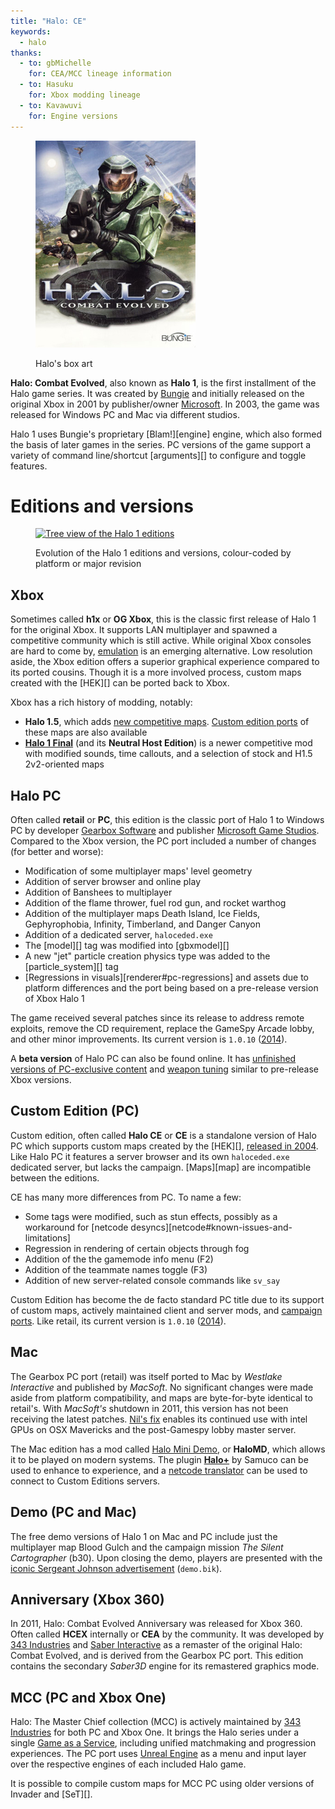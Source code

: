```yaml
---
title: "Halo: CE"
keywords:
  - halo
thanks:
  - to: gbMichelle
    for: CEA/MCC lineage information
  - to: Hasuku
    for: Xbox modding lineage
  - to: Kavawuvi
    for: Engine versions
---
```


<figure>
  <a href="box-art.jpg">
    <img src="box-art.jpg" alt="Halo's box art"/>
  </a>
  <figcaption>
    <p>Halo's box art</p>
  </figcaption>
</figure>

**Halo: Combat Evolved**, also known as **Halo 1**, is the first installment of the Halo game series. It was created by [Bungie][bungie] and initially released on the original Xbox in 2001 by publisher/owner [Microsoft][]. In 2003, the game was released for Windows PC and Mac via different studios.

Halo 1 uses Bungie's proprietary [Blam!][engine] engine, which also formed the basis of later games in the series. PC versions of the game support a variety of command line/shortcut [arguments][] to configure and toggle features.

# Editions and versions

<figure>
  <a href="games.svg">
    <img src="games.svg" alt="Tree view of the Halo 1 editions"/>
  </a>
  <figcaption>
    <p>Evolution of the Halo 1 editions and versions, colour-coded by platform or major revision</p>
  </figcaption>
</figure>

## Xbox
Sometimes called **h1x** or **OG Xbox**, this is the classic first release of Halo 1 for the original Xbox. It supports LAN multiplayer and spawned a competitive community which is still active. While original Xbox consoles are hard to come by, [emulation][xemu] is an emerging alternative. Low resolution aside, the Xbox edition offers a superior graphical experience compared to its ported cousins. Though it is a more involved process, custom maps created with the [HEK][] can be ported back to Xbox.

Xbox has a rich history of modding, notably:

* **Halo 1.5**, which adds [new competitive maps][h15]. [Custom edition ports][h15-maps-ce] of these maps are also available
* [**Halo 1 Final**][h1final] (and its **Neutral Host Edition**) is a newer competitive mod with modified sounds, time callouts, and a selection of stock and H1.5 2v2-oriented maps

## Halo PC
Often called **retail** or **PC**, this edition is the classic port of Halo 1 to Windows PC by developer [Gearbox Software][gearbox] and publisher [Microsoft Game Studios][microsoft]. Compared to the Xbox version, the PC port included a number of changes (for better and worse):

* Modification of some multiplayer maps' level geometry
* Addition of server browser and online play
* Addition of Banshees to multiplayer
* Addition of the flame thrower, fuel rod gun, and rocket warthog
* Addition of the multiplayer maps Death Island, Ice Fields, Gephyrophobia, Infinity, Timberland, and Danger Canyon
* Addition of a dedicated server, `haloceded.exe`
* The [model][] tag was modified into [gbxmodel][]
* A new "jet" particle creation physics type was added to the [particle_system][] tag
* [Regressions in visuals][renderer#pc-regressions] and assets due to platform differences and the port being based on a pre-release version of Xbox Halo 1

The game received several patches since its release to address remote exploits, remove the CD requirement, replace the GameSpy Arcade lobby, and other minor improvements. Its current version is `1.0.10` ([2014][patch]).

A **beta version** of Halo PC can also be found online. It has [unfinished versions of PC-exclusive content][pc-beta-2] and [weapon tuning][pc-beta-1] similar to pre-release Xbox versions.

## Custom Edition (PC)
Custom edition, often called **Halo CE** or **CE** is a standalone version of Halo PC which supports custom maps created by the [HEK][], [released in 2004][custom-edition-launch]. Like Halo PC it features a server browser and its own `haloceded.exe` dedicated server, but lacks the campaign. [Maps][map] are incompatible between the editions.

CE has many more differences from PC. To name a few:

* Some tags were modified, such as stun effects, possibly as a workaround for [netcode desyncs][netcode#known-issues-and-limitations]
* Regression in rendering of certain objects through fog
* Addition of the the gamemode info menu (F2)
* Addition of the teammate names toggle (F3)
* Addition of new server-related console commands like `sv_say`

Custom Edition has become the de facto standard PC title due to its support of custom maps, actively maintained client and server mods, and [campaign ports][refined]. Like retail, its current version is `1.0.10` ([2014][patch]).

## Mac
The Gearbox PC port (retail) was itself ported to Mac by _Westlake Interactive_ and published by _MacSoft_. No significant changes were made aside from platform compatibility, and maps are byte-for-byte identical to retail's. With _MacSoft's_ shutdown in 2011, this version has not been receiving the latest patches. [Nil's fix][nil-fix] enables its continued use with intel GPUs on OSX Mavericks and the post-Gamespy lobby master server.

The Mac edition has a mod called [Halo Mini Demo][halomd], or **HaloMD**, which allows it to be played on modern systems. The plugin [**Halo+**][halo-plus] by Samuco can be used to enhance to experience, and a [netcode translator][halomd-bridge] can be used to connect to Custom Editions servers.

## Demo (PC and Mac)
The free demo versions of Halo 1 on Mac and PC include just the multiplayer map Blood Gulch and the campaign mission _The Silent Cartographer_ (b30). Upon closing the demo, players are presented with the [iconic Sergeant Johnson advertisement][demo-ad] (`demo.bik`).

## Anniversary (Xbox 360)
In 2011, Halo: Combat Evolved Anniversary was released for Xbox 360. Often called **HCEX** internally or **CEA** by the community. It was developed by [343 Industries][343i] and [Saber Interactive][saber] as a remaster of the original Halo: Combat Evolved, and is derived from the Gearbox PC port. This edition contains the secondary _Saber3D_ engine for its remastered graphics mode.

## MCC (PC and Xbox One)
Halo: The Master Chief collection (MCC) is actively maintained by [343 Industries][343i] for both PC and Xbox One. It brings the Halo series under a single [Game as a Service][gaas], including unified matchmaking and progression experiences. The PC port uses [Unreal Engine][unreal] as a menu and input layer over the respective engines of each included Halo game.

It is possible to compile custom maps for MCC PC using older versions of Invader and [SeT][].

[gearbox]: https://en.wikipedia.org/wiki/Gearbox_Software
[bungie]: https://en.wikipedia.org/wiki/Bungie
[microsoft]: https://en.wikipedia.org/wiki/Xbox_Game_Studios
[patch]: https://www.bungie.net/en/Forums/Post/64943622
[xemu]: https://github.com/mborgerson/xemu/wiki
[pc-beta-1]: https://www.youtube.com/watch?v=fvXuoceVhpg
[pc-beta-2]: https://www.youtube.com/watch?v=qAK-rIR_st8
[h15]: https://www.youtube.com/watch?v=_a0R8SOIjWQ
[h15-maps-ce]: https://opencarnage.net/index.php?/topic/7455-halo-15-maps-converted-to-ce/
[h1final]: http://halo1final.com
[refined]: https://www.reddit.com/r/HaloCERefined/
[demo-ad]: https://www.youtube.com/watch?v=N11I-YtyLf8
[nil-fix]: https://halo-fixes.forumotion.com/t9-mac-patch-for-the-new-lobby
[halomd]: https://www.halomd.net/
[halo-plus]: https://opencarnage.net/index.php?/topic/5174-halomd-halo/
[halomd-bridge]: https://opencarnage.net/index.php?/topic/7082-misc-ce-development/&page=18#comment-83828
[saber]: https://en.wikipedia.org/wiki/Saber_Interactive
[343i]: https://en.wikipedia.org/wiki/343_Industries
[gaas]: https://en.wikipedia.org/wiki/Games_as_a_service
[unreal]: https://en.wikipedia.org/wiki/Unreal_Engine
[custom-edition-launch]: https://www.gamespot.com/articles/gearbox-readying-halo-custom-edition/1100-6095140/
